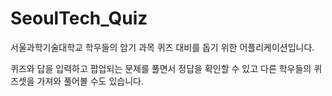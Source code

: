 # SeoulTech_Quiz

서울과학기술대학교 학우들의 암기 과목 퀴즈 대비를 돕기 위한 어플리케이션입니다.

퀴즈와 답을 입력하고 팝업되는 문제를 풀면서 정답을 확인할 수 있고
다른 학우들의 퀴즈셋을 가져와 풀어볼 수도 있습니다.
